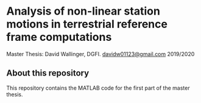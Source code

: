 # Analysis of non-linear station motions in terrestrial reference frame computations
Master Thesis: David Wallinger, DGFI. davidw01123@gmail.com
2019/2020

## About this repository
This repository contains the MATLAB code for the first part of the master thesis.
